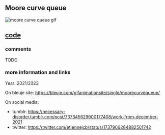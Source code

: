 ## Moore curve queue

![moore curve queue gif](https://bleuje.com/gifset/2021/2021_20_moorecurvequeue.gif)

## [code](https://github.com/Bleuje/processing-animations-code/blob/main/code/moorecurvequeue/moorecurvequeue.pde)

### comments

TODO

### more information and links

Year: 2021/2023

On bleuje site: https://bleuje.com/gifanimationsite/single/moorecurvequeue/

On social media:
 - tumblr: https://necessary-disorder.tumblr.com/post/737345629900177408/work-from-december-2021
 - twitter: https://twitter.com/etiennejcb/status/1737906284882501742
